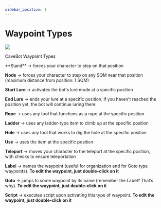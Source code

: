 ```yaml
---
sidebar_position: 1
---
```


# Waypoint Types
<div class="text--center"> 
  <img src="/img/waypoint_type.png" />
  <p>CaveBot Waypoint Types</p>
</div>
**Stand** -> forces your character to step on that position

**Node** -> forces your character to step on any SQM near that position (maximum distance from position: 1 SQM)

**Start Lure** -> activates the bot's lure mode at a specific position

**End Lure** -> ends your lure at a specific position, if you haven't reached the position yet, the bot will continue luring there

**Rope** -> uses any tool that functions as a rope at the specific position

**Ladder** -> uses any ladder-type item to climb up at the specific position

**Hole** -> uses any tool that works to dig the hole at the specific position

**Use** -> uses the item at the specific position

**Teleport** -> moves your character to the teleport at the specific position, with checks to ensure teleportation

**Label** -> names the waypoint (useful for organization and for Goto type waypoints). **To edit the waypoint, just double-click on it**

**Goto** -> jumps to some waypoint by its name (remember the Label? That’s why). **To edit the waypoint, just double-click on it**

**Script** -> executes script upon activating this type of waypoint. **To edit the waypoint, just double-click on it**
